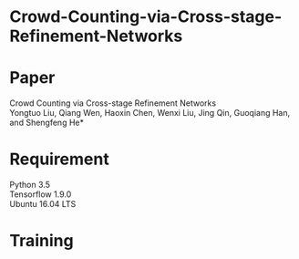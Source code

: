 # Crowd-Counting-via-Cross-stage-Refinement-Networks
# Paper
Crowd Counting via Cross-stage Refinement Networks  
Yongtuo Liu, Qiang Wen, Haoxin Chen, Wenxi Liu, Jing Qin, Guoqiang Han, and Shengfeng He*
# Requirement
Python 3.5  
Tensorflow 1.9.0  
Ubuntu 16.04 LTS  
# Training
